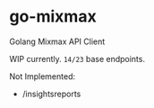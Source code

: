 # go-mixmax
Golang Mixmax API Client

WIP currently. `14/23` base endpoints.

Not Implemented:
* /insightsreports
